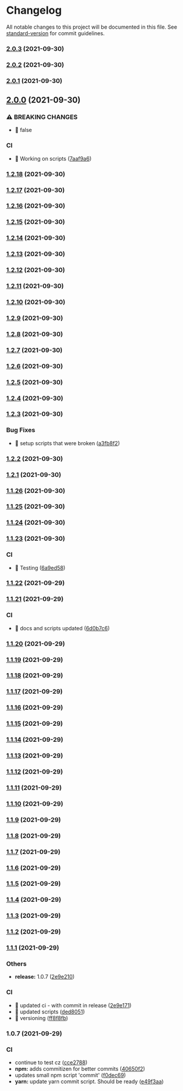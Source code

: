# Changelog

All notable changes to this project will be documented in this file. See [standard-version](https://github.com/conventional-changelog/standard-version) for commit guidelines.

### [2.0.3](https://github.com/pbbbl/clean/compare/v2.0.2...v2.0.3) (2021-09-30)

### [2.0.2](https://github.com/pbbbl/clean/compare/v2.0.1...v2.0.2) (2021-09-30)

### [2.0.1](https://github.com/pbbbl/clean/compare/v2.0.0...v2.0.1) (2021-09-30)

## [2.0.0](https://github.com/pbbbl/clean/compare/v1.2.18...v2.0.0) (2021-09-30)


### ⚠ BREAKING CHANGES

* 🧨 false

### CI

* 🎡 Working on scripts ([7aaf9a6](https://github.com/pbbbl/clean/commit/7aaf9a6f546dc20fadeeb8990f4ff284a0c85fa2))

### [1.2.18](https://github.com/pbbbl/clean/compare/v1.2.17...v1.2.18) (2021-09-30)

### [1.2.17](https://github.com/pbbbl/clean/compare/v1.2.16...v1.2.17) (2021-09-30)

### [1.2.16](https://github.com/pbbbl/clean/compare/v1.2.15...v1.2.16) (2021-09-30)

### [1.2.15](https://github.com/pbbbl/clean/compare/v1.2.14...v1.2.15) (2021-09-30)

### [1.2.14](https://github.com/pbbbl/clean/compare/v1.2.13...v1.2.14) (2021-09-30)

### [1.2.13](https://github.com/pbbbl/clean/compare/v1.2.12...v1.2.13) (2021-09-30)

### [1.2.12](https://github.com/pbbbl/clean/compare/v1.2.11...v1.2.12) (2021-09-30)

### [1.2.11](https://github.com/pbbbl/clean/compare/v1.2.10...v1.2.11) (2021-09-30)

### [1.2.10](https://github.com/pbbbl/clean/compare/v1.2.9...v1.2.10) (2021-09-30)

### [1.2.9](https://github.com/pbbbl/clean/compare/v1.2.8...v1.2.9) (2021-09-30)

### [1.2.8](https://github.com/pbbbl/clean/compare/v1.2.7...v1.2.8) (2021-09-30)

### [1.2.7](https://github.com/pbbbl/clean/compare/v1.2.6...v1.2.7) (2021-09-30)

### [1.2.6](https://github.com/pbbbl/clean/compare/v1.2.5...v1.2.6) (2021-09-30)

### [1.2.5](https://github.com/pbbbl/clean/compare/v1.2.4...v1.2.5) (2021-09-30)

### [1.2.4](https://github.com/pbbbl/clean/compare/v1.2.3...v1.2.4) (2021-09-30)

### [1.2.3](https://github.com/pbbbl/clean/compare/v1.2.2...v1.2.3) (2021-09-30)


### Bug Fixes

* 🐛 setup scripts that were broken ([a3fb8f2](https://github.com/pbbbl/clean/commit/a3fb8f2532dcdb34db2fd5c86fb5fb8d9dbd90e2))

### [1.2.2](https://github.com/pbbbl/clean/compare/v1.2.1...v1.2.2) (2021-09-30)

### [1.2.1](https://github.com/pbbbl/clean/compare/v1.1.26...v1.2.1) (2021-09-30)

### [1.1.26](https://github.com/pbbbl/clean/compare/v1.1.25...v1.1.26) (2021-09-30)

### [1.1.25](https://github.com/pbbbl/clean/compare/v1.1.24...v1.1.25) (2021-09-30)

### [1.1.24](https://github.com/pbbbl/clean/compare/v1.1.23...v1.1.24) (2021-09-30)

### [1.1.23](https://github.com/pbbbl/clean/compare/v1.1.22...v1.1.23) (2021-09-30)


### CI

* 🎡 Testing ([6a9ed58](https://github.com/pbbbl/clean/commit/6a9ed5860ede281d266d81cbe265208e42ce2990))

### [1.1.22](https://github.com/pbbbl/clean/compare/v1.1.21...v1.1.22) (2021-09-29)

### [1.1.21](https://github.com/pbbbl/clean/compare/v1.1.20...v1.1.21) (2021-09-29)


### CI

* 🎡 docs and scripts updated ([6d0b7c6](https://github.com/pbbbl/clean/commit/6d0b7c6e45e4f5ad686346946e7975ee12bde53e))

### [1.1.20](https://github.com/pbbbl/clean/compare/v1.1.19...v1.1.20) (2021-09-29)

### [1.1.19](https://github.com/pbbbl/clean/compare/v1.1.18...v1.1.19) (2021-09-29)

### [1.1.18](https://github.com/pbbbl/clean/compare/v1.1.17...v1.1.18) (2021-09-29)

### [1.1.17](https://github.com/pbbbl/clean/compare/v1.1.16...v1.1.17) (2021-09-29)

### [1.1.16](https://github.com/pbbbl/clean/compare/v1.1.15...v1.1.16) (2021-09-29)

### [1.1.15](https://github.com/pbbbl/clean/compare/v1.1.14...v1.1.15) (2021-09-29)

### [1.1.14](https://github.com/pbbbl/clean/compare/v1.1.13...v1.1.14) (2021-09-29)

### [1.1.13](https://github.com/pbbbl/clean/compare/v1.1.12...v1.1.13) (2021-09-29)

### [1.1.12](https://github.com/pbbbl/clean/compare/v1.1.11...v1.1.12) (2021-09-29)

### [1.1.11](https://github.com/pbbbl/clean/compare/v1.1.10...v1.1.11) (2021-09-29)

### [1.1.10](https://github.com/pbbbl/clean/compare/v1.1.9...v1.1.10) (2021-09-29)

### [1.1.9](https://github.com/pbbbl/clean/compare/v1.1.8...v1.1.9) (2021-09-29)

### [1.1.8](https://github.com/pbbbl/clean/compare/v1.1.7...v1.1.8) (2021-09-29)

### [1.1.7](https://github.com/pbbbl/clean/compare/v1.1.6...v1.1.7) (2021-09-29)

### [1.1.6](https://github.com/pbbbl/clean/compare/v1.1.5...v1.1.6) (2021-09-29)

### [1.1.5](https://github.com/pbbbl/clean/compare/v1.1.4...v1.1.5) (2021-09-29)

### [1.1.4](https://github.com/pbbbl/clean/compare/v1.1.3...v1.1.4) (2021-09-29)

### [1.1.3](https://github.com/pbbbl/clean/compare/v1.1.2...v1.1.3) (2021-09-29)

### [1.1.2](https://github.com/pbbbl/clean/compare/v1.1.1...v1.1.2) (2021-09-29)

### [1.1.1](https://github.com/pbbbl/clean/compare/v1.0.7...v1.1.1) (2021-09-29)


### Others

* **release:** 1.0.7 ([2e9e210](https://github.com/pbbbl/clean/commit/2e9e21051bd742172c4c7c4e450c8aa1cdc201ed))


### CI

* 🎡 updated ci - with commit in release ([2e9e171](https://github.com/pbbbl/clean/commit/2e9e1716ff48e486034dd9398552b53d53c73c86))
* 🎡 updated scripts ([ded8051](https://github.com/pbbbl/clean/commit/ded8051696b925cb910aeddd3161cb88147e7115))
* 🎡 versioning ([ff8f8fb](https://github.com/pbbbl/clean/commit/ff8f8fbf014aa58026e45585dea86c8c6c1b4c8d))

### 1.0.7 (2021-09-29)


### CI

* continue to test cz ([cce2788](https://github.com/pbbbl/clean/commit/cce2788b3a2be483f912a08e8c9ed65fbb3bf115))
* **npm:** adds commitizen for better commits ([40650f2](https://github.com/pbbbl/clean/commit/40650f29492bd3563cfb37dfde93012f35b2c839))
* updates small npm script 'commit' ([f0dec69](https://github.com/pbbbl/clean/commit/f0dec697e8507de79232558657c20a9140e6394e))
* **yarn:** update yarn commit script. Should be ready ([e49f3aa](https://github.com/pbbbl/clean/commit/e49f3aa873f5fb083bf54770f7298d811688687f))
